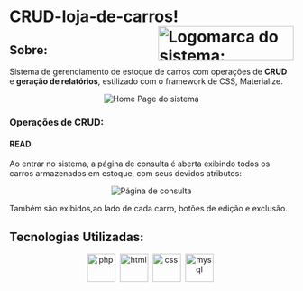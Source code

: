 # CRUD-loja-de-carros! <img src="https://user-images.githubusercontent.com/73439911/177043950-1fdf206e-1cff-461f-ade4-0efdd7b6f6c7.png" alt="Logomarca do sistema: CarToday" title="Logomarca/nome do sistema: CarToday" height="60" width="240" align="right"/>

## Sobre:

<p>Sistema de gerenciamento de estoque de carros com operações de <strong>CRUD</strong> e <strong>geração de relatórios</strong>, estilizado com o framework de CSS, Materialize.<p>
  
<div align="center"><img src="https://user-images.githubusercontent.com/73439911/177041841-639b20ed-6c4a-4119-b188-2aa76e903b43.gif" alt="Home Page do sistema"/></div>
  
### Operações de CRUD:
  #### READ
  <p>Ao entrar no sistema, a página de consulta é aberta exibindo todos os carros armazenados em estoque, com seus devidos atributos:</p>
  
  <div align="center"><img src="https://user-images.githubusercontent.com/73439911/177045598-943d237e-0d91-4de2-ba91-e566ef3fdb00.gif" alt="Página de consulta" align="center"/></div>

  <p>Também são exibidos,ao lado de cada carro, botões de edição e exclusão.</p>  

## Tecnologias Utilizadas:

<div align="center">
  <img src="https://user-images.githubusercontent.com/73439911/176926256-a90c72af-21ab-45a2-86c9-5c1028fdd482.svg" alt="php" height="50" width="50"/>&nbsp;
  <img src="https://user-images.githubusercontent.com/73439911/176584004-4ae4d895-875d-4368-996f-d3e29835e306.svg" alt="html" height="50" width="50"/>&nbsp;
  <img src="https://user-images.githubusercontent.com/73439911/176584178-3e67282b-0a66-4846-a152-4045012cb713.svg" alt="css" height="50" width="50"/>&nbsp;
  <img src="https://user-images.githubusercontent.com/73439911/176584329-56924e91-e560-4c8e-921d-c0eabd6b481e.svg" alt="mysql" height="50" width="50"/>&nbsp;
</div>

